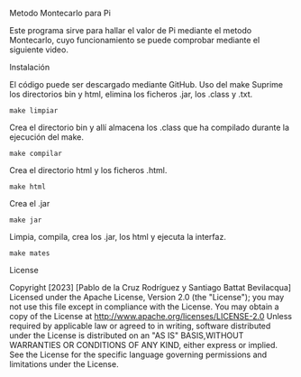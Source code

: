 Metodo Montecarlo para Pi

Este programa sirve para hallar el valor de Pi mediante el metodo Montecarlo, cuyo funcionamiento se puede comprobar mediante el siguiente video. 

Instalación

El código puede ser descargado mediante GitHub.
Uso del make
Suprime los directorios bin y html, elimina los ficheros .jar, los .class y .txt.

	make limpiar

Crea el directorio bin y allí almacena los .class que ha compilado durante la ejecución del make.

	make compilar

Crea el directorio html y los ficheros .html.

	make html

Crea el .jar

	make jar

Limpia, compila, crea los .jar, los html y ejecuta la interfaz.

	make mates

License

Copyright [2023] [Pablo de la Cruz Rodríguez y Santiago Battat Bevilacqua] Licensed under the Apache License, Version 2.0 (the "License"); you may not use this file except in compliance with the License. You may obtain a copy of the License at http://www.apache.org/licenses/LICENSE-2.0 Unless required by applicable law or agreed to in writing, software distributed under the License is distributed on an "AS IS" BASIS,WITHOUT WARRANTIES OR CONDITIONS OF ANY KIND, either express or implied. See the License for the specific language governing permissions and limitations under the License.
